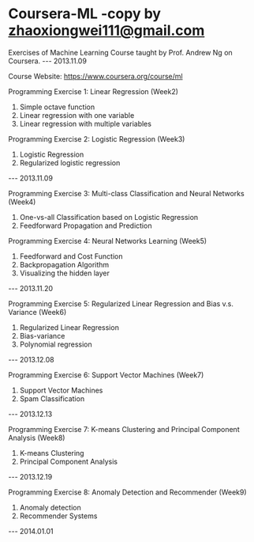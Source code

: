 Coursera-ML  -copy by zhaoxiongwei111@gmail.com
===========

Exercises of Machine Learning Course taught by Prof. Andrew Ng on Coursera.   --- 2013.11.09

Course Website: https://www.coursera.org/course/ml

Programming Exercise 1: Linear Regression (Week2)
 1. Simple octave function
 2. Linear regression with one variable
 3. Linear regression with multiple variables

Programming Exercise 2: Logistic Regression (Week3)
 1. Logistic Regression
 2. Regularized logistic regression                                  

--- 2013.11.09


Programming Exercise 3: Multi-class Classification and Neural Networks (Week4)
 1. One-vs-all Classification based on Logistic Regression
 2. Feedforward Propagation and Prediction    

Programming Exercise 4: Neural Networks Learning (Week5)
 1. Feedforward and Cost Function
 2. Backpropagation Algorithm
 3. Visualizing the hidden layer

--- 2013.11.20


Programming Exercise 5: Regularized Linear Regression and Bias v.s. Variance (Week6)
 1. Regularized Linear Regression
 2. Bias-variance
 3. Polynomial regression

--- 2013.12.08


Programming Exercise 6: Support Vector Machines (Week7)
 1. Support Vector Machines
 2. Spam Classification

--- 2013.12.13


Programming Exercise 7: K-means Clustering and Principal Component Analysis (Week8)
 1. K-means Clustering
 2. Principal Component Analysis

--- 2013.12.19


Programming Exercise 8: Anomaly Detection and Recommender (Week9)
 1. Anomaly detection
 2. Recommender Systems

--- 2014.01.01
